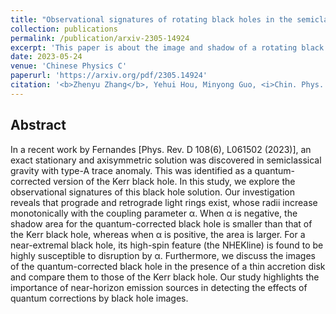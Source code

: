 ```yaml
---
title: "Observational signatures of rotating black holes in the semiclassical gravity with trace anomaly"
collection: publications
permalink: /publication/arxiv-2305-14924
excerpt: 'This paper is about the image and shadow of a rotating black hole in the semiclassical gravity with type-A trace anomaly.'
date: 2023-05-24
venue: 'Chinese Physics C'
paperurl: 'https://arxiv.org/pdf/2305.14924'
citation: '<b>Zhenyu Zhang</b>, Yehui Hou, Minyong Guo, <i>Chin. Phys. C</i>, 48 (2024) 8, 085106'
---
```


Abstract
--------------

In a recent work by Fernandes [Phys. Rev. D 108(6), L061502 (2023)], an exact stationary and axisymmetric solution was discovered in semiclassical gravity with type-A trace anomaly. This was identified as a quantum-corrected version of the Kerr black hole. In this study, we explore the observational signatures of this black hole solution. Our investigation reveals that prograde and retrograde light rings exist, whose radii increase monotonically with the coupling parameter α. When α is negative, the shadow area for the quantum-corrected black hole is smaller than that of the Kerr black hole, whereas when α is positive, the area is larger. For a near-extremal black hole, its high-spin feature (the NHEKline) is found to be highly susceptible to disruption by α. Furthermore, we discuss the images of the quantum-corrected black hole in the presence of a thin accretion disk and compare them to those of the Kerr black hole. Our study highlights the importance of near-horizon emission sources in detecting the effects of quantum corrections by black hole images.
